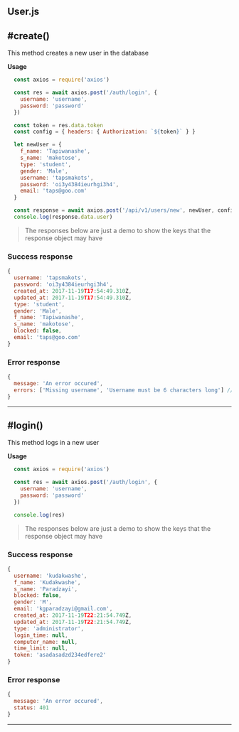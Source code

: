 ## User.js

## #create()

This method creates a new user in the database

**Usage**
```javascript
  const axios = require('axios')

  const res = await axios.post('/auth/login', {
    username: 'username',
    password: 'password'
  })

  const token = res.data.token
  const config = { headers: { Authorization: `${token}` } }

  let newUser = {
    f_name: 'Tapiwanashe',
    s_name: 'makotose',
    type: 'student',
    gender: 'Male',
    username: 'tapsmakots',
    password: 'oi3y4384ieurhgi3h4',
    email: 'taps@goo.com'
  }

  const response = await axios.post('/api/v1/users/new', newUser, config)
  console.log(response.data.user)
```

> The responses below are just a demo to show the keys that the response object may have 
### Success response

```js
{
  username: 'tapsmakots',
  password: 'oi3y4384ieurhgi3h4',
  created_at: 2017-11-19T17:54:49.310Z,
  updated_at: 2017-11-19T17:54:49.310Z,
  type: 'student',
  gender: 'Male',
  f_name: 'Tapiwanashe',
  s_name: 'makotose',
  blocked: false,
  email: 'taps@goo.com'
}
```

### Error response

```js
{
  message: 'An error occured',
  errors: ['Missing username', 'Username must be 6 characters long'] // in the case of invalid input
}
```
---
## #login()

This method logs in a new user

**Usage**
```javascript
  const axios = require('axios')

  const res = await axios.post('/auth/login', {
    username: 'username',
    password: 'password'
  })

  console.log(res)
```

> The responses below are just a demo to show the keys that the response object may have 
### Success response

```js
{
  username: 'kudakwashe',
  f_name: 'Kudakwashe',
  s_name: 'Paradzayi',
  blocked: false,
  gender: 'M',
  email: 'kgparadzayi@gmail.com',
  created_at: 2017-11-19T22:21:54.749Z,
  updated_at: 2017-11-19T22:21:54.749Z,
  type: 'administrator',
  login_time: null,
  computer_name: null,
  time_limit: null,
  token: 'asadasadzd234edfere2'
}
```

### Error response

```js
{
  message: 'An error occured',
  status: 401
}
```
---
